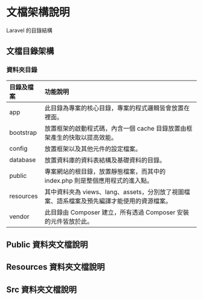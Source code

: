 # 文檔架構說明

Laravel 的目錄結構

## 文檔目錄架構

### 資料夾目錄

| 目錄及檔案 | 功能說明 |
| :--- | :--- |
| app | 此目錄為專案的核心目錄，專案的程式邏輯皆會放置在裡面。 |
| bootstrap | 放置框架的啟動程式碼，內含一個 cache 目錄放置由框架產生的快取以提高效能。 |
| config | 放置框架以及其他元件的設定檔案。 |
| database | 放置資料庫的資料表結構及基礎資料的目錄。 |
| public | 專案網站的根目錄，放置靜態檔案，而其中的 index.php 則是整個應用程式的進入點。 |
| resources | 其中資料夾為 views、lang、assets，分別放了視圖檔案、語系檔案及預先編譯才能使用的資源檔案。 |
| vendor | 此目錄由 Composer 建立，所有透過 Composer 安裝的元件皆放於此。 |

## Public 資料夾文檔說明

## Resources 資料夾文檔說明

## Src 資料夾文檔說明



